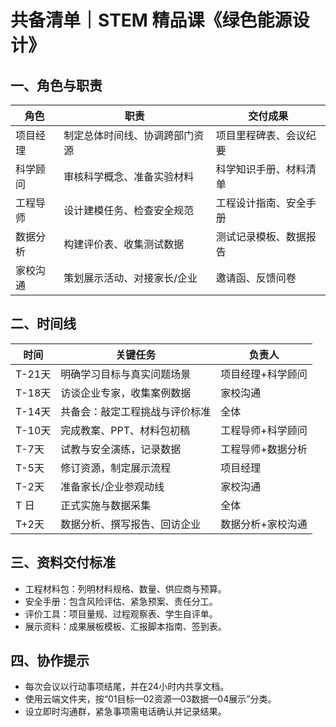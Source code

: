 # 共备清单｜STEM 精品课《绿色能源设计》

## 一、角色与职责
| 角色 | 职责 | 交付成果 |
| --- | --- | --- |
| 项目经理 | 制定总体时间线、协调跨部门资源 | 项目里程碑表、会议纪要 |
| 科学顾问 | 审核科学概念、准备实验材料 | 科学知识手册、材料清单 |
| 工程导师 | 设计建模任务、检查安全规范 | 工程设计指南、安全手册 |
| 数据分析 | 构建评价表、收集测试数据 | 测试记录模板、数据报告 |
| 家校沟通 | 策划展示活动、对接家长/企业 | 邀请函、反馈问卷 |

## 二、时间线
| 时间 | 关键任务 | 负责人 |
| --- | --- | --- |
| T-21天 | 明确学习目标与真实问题场景 | 项目经理+科学顾问 |
| T-18天 | 访谈企业专家，收集案例数据 | 家校沟通 |
| T-14天 | 共备会：敲定工程挑战与评价标准 | 全体 |
| T-10天 | 完成教案、PPT、材料包初稿 | 工程导师+科学顾问 |
| T-7天 | 试教与安全演练，记录数据 | 工程导师+数据分析 |
| T-5天 | 修订资源，制定展示流程 | 项目经理 |
| T-2天 | 准备家长/企业参观动线 | 家校沟通 |
| T 日 | 正式实施与数据采集 | 全体 |
| T+2天 | 数据分析、撰写报告、回访企业 | 数据分析+家校沟通 |

## 三、资料交付标准
- 工程材料包：列明材料规格、数量、供应商与预算。
- 安全手册：包含风险评估、紧急预案、责任分工。
- 评价工具：项目量规、过程观察表、学生自评单。
- 展示资料：成果展板模板、汇报脚本指南、签到表。

## 四、协作提示
- 每次会议以行动事项结尾，并在24小时内共享文档。
- 使用云端文件夹，按“01目标—02资源—03数据—04展示”分类。
- 设立即时沟通群，紧急事项需电话确认并记录结果。
